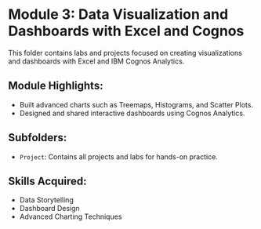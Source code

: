 # Module 3: Data Visualization and Dashboards with Excel and Cognos

This folder contains labs and projects focused on creating visualizations and dashboards with Excel and IBM Cognos Analytics.

## Module Highlights:
- Built advanced charts such as Treemaps, Histograms, and Scatter Plots.
- Designed and shared interactive dashboards using Cognos Analytics.

## Subfolders:
- `Project`: Contains all projects and labs for hands-on practice.

## Skills Acquired:
- Data Storytelling
- Dashboard Design
- Advanced Charting Techniques

